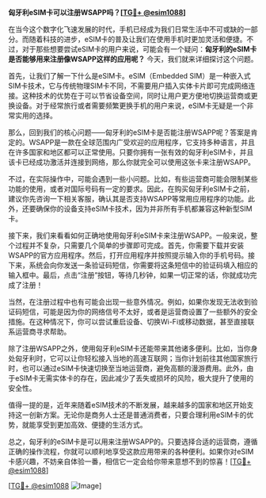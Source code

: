 **匈牙利eSIM卡可以注册WSAPP吗？[[TG💪+ @esim1088](https://t.me/s/esim1088)]**

在当今这个数字化飞速发展的时代，手机已经成为我们日常生活中不可或缺的一部分。而随着科技的进步，eSIM卡的普及让我们在使用手机时更加灵活和便捷。不过，对于那些想要尝试eSIM卡的用户来说，可能会有一个疑问：**匈牙利的eSIM卡是否能够用来注册像WSAPP这样的应用呢？** 今天，我们就来详细探讨这个问题。

首先，让我们了解一下什么是eSIM卡。eSIM（Embedded SIM）是一种嵌入式SIM卡技术，它与传统物理SIM卡不同，不需要用户插入实体卡片即可完成网络连接。这种技术的优势在于可以节省设备空间，同时让用户更方便地切换运营商或更换设备。对于经常旅行或者需要频繁更换手机的用户来说，eSIM卡无疑是一个非常实用的选择。

那么，回到我们的核心问题——匈牙利的eSIM卡是否能注册WSAPP呢？答案是肯定的。WSAPP是一款在全球范围内广受欢迎的应用程序，它支持多种语言，并且在许多国家和地区都可以正常使用。只要你拥有一张有效的匈牙利eSIM卡，并且该卡已经成功激活并连接到网络，那么你就完全可以使用这张卡来注册WSAPP。

不过，在实际操作中，可能会遇到一些小问题。比如，有些运营商可能会限制某些功能的使用，或者对国际号码有一定的要求。因此，在购买匈牙利eSIM卡之前，建议你先咨询一下相关客服，确认其是否支持WSAPP等常用应用程序的功能。此外，还要确保你的设备支持eSIM卡技术，因为并非所有手机都兼容这种新型SIM卡。

接下来，我们来看看如何正确地使用匈牙利eSIM卡来注册WSAPP。一般来说，整个过程并不复杂，只需要几个简单的步骤即可完成。首先，你需要下载并安装WSAPP的官方应用程序。然后，打开应用程序并按照提示输入你的手机号码。接下来，系统会向你发送一条验证码短信，你需要将这条短信中的验证码填入相应的输入框中。最后，点击“注册”按钮，等待几秒钟，如果一切正常的话，你就成功完成了注册！

当然，在注册过程中也有可能会出现一些意外情况。例如，如果你发现无法收到验证码短信，可能是因为你的网络信号不太好，或者是运营商设置了一些额外的安全措施。在这种情况下，你可以尝试重启设备、切换Wi-Fi或移动数据，甚至直接联系运营商寻求帮助。

除了注册WSAPP之外，使用匈牙利eSIM卡还能带来其他诸多便利。比如，当你身处匈牙利时，它可以让你轻松接入当地的高速互联网；当你计划前往其他国家旅行时，也可以通过eSIM卡快速切换至当地运营商，避免高额的漫游费用。此外，由于eSIM卡无需实体卡的存在，因此减少了丢失或损坏的风险，极大提升了使用的安全性。

值得一提的是，近年来随着eSIM技术的不断发展，越来越多的国家和地区开始支持这一创新方案。无论你是商务人士还是普通消费者，只要合理利用eSIM卡的优势，就能享受到更加高效、便捷的生活方式。

总之，匈牙利的eSIM卡是可以用来注册WSAPP的。只要选择合适的运营商，遵循正确的操作流程，你就可以顺利地享受这款应用带来的各种便利。如果你对eSIM卡感兴趣，不妨亲自体验一番，相信它一定会给你带来意想不到的惊喜！[[TG💪+ @esim1088](https://t.me/s/esim1088)]

[[TG💪+ @esim1088](https://t.me/s/esim1088) ![Image](https://i.postimg.cc/4NQfJmqS/Snipaste-2025-05-13-00-14-12.png)]